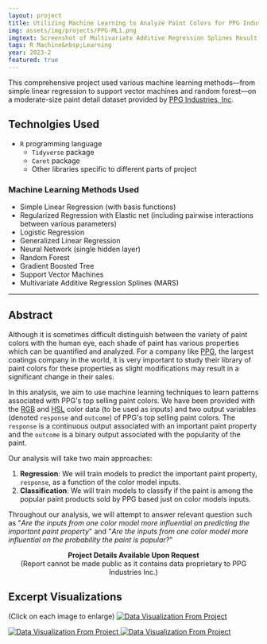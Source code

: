 ```yaml
---
layout: project
title: Utilizing Machine Learning to Analyze Paint Colors for PPG Industries
img: assets/img/projects/PPG-ML1.png
imgtext: Screenshot of Multivariate Additive Regression Splines Result
tags: R Machine&nbsp;Learning
year: 2023-2
featured: true
---
```

This comprehensive project used various machine learning methods—from simple linear regression to support vector machines and random forest—on a moderate-size paint detail dataset provided by [PPG Industries, Inc](https://www.ppg.com/en-US).

## Technolgies Used
- `R` programming language
  - `Tidyverse` package
  - `Caret` package
  - Other libraries specific to different parts of project
### Machine Learning Methods Used
- Simple Linear Regression (with basis functions)
- Regularized Regression with Elastic net (including pairwise interactions between various parameters)
- Logistic Regression
- Generalized Linear Regression
- Neural Network (single hidden layer)
- Random Forest
- Gradient Boosted Tree
- Support Vector Machines
- Multivariate Additive Regression Splines (MARS)


---

## Abstract

Although it is sometimes difficult distinguish between the variety of paint colors with the human eye, each shade of paint has various properties which can be quantified and analyzed. For a company like [PPG](https://www.ppg.com/), the largest coatings company in the world, it is very important to study their library of paint colors for these properties as slight modifications may result in a significant change in their sales.

In this analysis, we aim to use machine learning techniques to learn patterns associated with PPG's top selling paint colors. We have been provided with the [RGB](https://en.wikipedia.org/wiki/RGB_color_model) and [HSL](https://en.wikipedia.org/wiki/HSL_and_HSV) color data (to be used as inputs) and two output variables (denoted `response` and `outcome`) of PPG's top selling paint colors. The `response` is a continuous output associated with an important paint property and the `outcome` is a binary output associated with the popularity of the paint.

Our analysis will take two main approaches:

1.  **Regression**: We will train models to predict the important paint property, `response`, as a function of the color model inputs.
2.  **Classification**: We will train models to classify if the paint is among the popular paint products sold by PPG based just on color models inputs.

Throughout our analysis, we will attempt to answer relevant question such as "*Are the inputs from one color model more influential on predicting the important paint property*" and "*Are the inputs from one color model more influential on the probability the paint is popular?*"<span class="endmark"></span>

<center class="my-3"><strong>Project Details Available Upon Request</strong><br/>(Report cannot be made public as it contains data proprietary to PPG Industries Inc.)</center>



## Excerpt Visualizations
(Click on each image to enlarge)
<a href="{{site.baseurl}}/assets/img/projects/PPG-ML2.png">
    <img src="{{site.baseurl}}/assets/img/projects/PPG-ML2.png" class="rounded mx-auto d-block w-50" alt="Data Visualization From Project">
</a>

<a href="{{site.baseurl}}/assets/img/projects/PPG-ML3.png">
    <img src="{{site.baseurl}}/assets/img/projects/PPG-ML3.png" class="rounded mx-auto d-block w-50" alt="Data Visualization From Project">
</a>

<a href="{{site.baseurl}}/assets/img/projects/PPG-ML4.png">
    <img src="{{site.baseurl}}/assets/img/projects/PPG-ML4.png" class="rounded mx-auto d-block w-50" alt="Data Visualization From Project">
</a>
